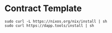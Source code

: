 # Contract Template

```
sudo curl -L https://nixos.org/nix/install | sh
sudo curl https://dapp.tools/install | sh
```
